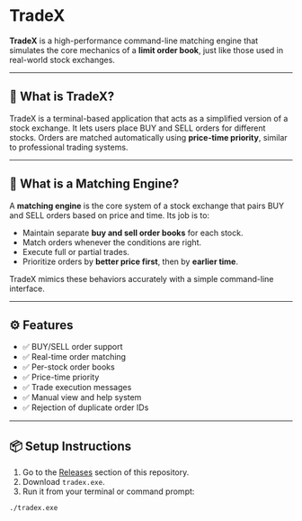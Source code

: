 # TradeX

**TradeX** is a high-performance command-line matching engine that simulates the core mechanics of a **limit order book**, just like those used in real-world stock exchanges.

---

## 📖 What is TradeX?

TradeX is a terminal-based application that acts as a simplified version of a stock exchange. It lets users place BUY and SELL orders for different stocks. Orders are matched automatically using **price-time priority**, similar to professional trading systems.

---

## 🧠 What is a Matching Engine?

A **matching engine** is the core system of a stock exchange that pairs BUY and SELL orders based on price and time. Its job is to:

- Maintain separate **buy and sell order books** for each stock.
- Match orders whenever the conditions are right.
- Execute full or partial trades.
- Prioritize orders by **better price first**, then by **earlier time**.

TradeX mimics these behaviors accurately with a simple command-line interface.

---

## ⚙️ Features

- ✅ BUY/SELL order support
- ✅ Real-time order matching
- ✅ Per-stock order books
- ✅ Price-time priority
- ✅ Trade execution messages
- ✅ Manual view and help system
- ✅ Rejection of duplicate order IDs
---

## 📦 Setup Instructions

1. Go to the [Releases](https://github.com/yourusername/tradex/releases) section of this repository.
2. Download `tradex.exe`.
3. Run it from your terminal or command prompt:

```bash
./tradex.exe
